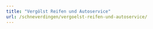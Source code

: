 ```yaml
---
title: "Vergölst Reifen und Autoservice"
url: /schneverdingen/vergoelst-reifen-und-autoservice/
---
```

